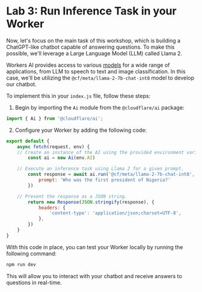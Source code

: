 # Lab 3: Run Inference Task in your Worker

Now, let's focus on the main task of this workshop, which is building a ChatGPT-like chatbot capable of answering questions. To make this possible, we'll leverage a Large Language Model (LLM) called Llama 2.

Workers AI provides access to various [models](https://developers.cloudflare.com/workers-ai/models/) for a wide range of applications, from LLM to speech to text and image classification. In this case, we'll be utilizing the `@cf/meta/llama-2-7b-chat-int8` model to develop our chatbot.

To implement this in your `index.js` file, follow these steps:

1. Begin by importing the `Ai` module from the `@cloudflare/ai` package:

```js
import { Ai } from '@cloudflare/ai';
```

2. Configure your Worker by adding the following code:

```js
export default {
	async fetch(request, env) {
    // Create an instance of the AI using the provided environment variable.
		const ai = new Ai(env.AI)

    // Execute an inference task using Llama 2 for a given prompt.
		const response = await ai.run('@cf/meta/llama-2-7b-chat-int8', {
			prompt: 'Who was the first president of Nigeria?'
		})

    // Present the response as a JSON string.
		return new Response(JSON.stringify(response), {
			headers: {
				'content-type': 'application/json;charset=UTF-8',
			},
		})
	}
}
```

With this code in place, you can test your Worker locally by running the following command:

```sh
npm run dev
```

This will allow you to interact with your chatbot and receive answers to questions in real-time.
